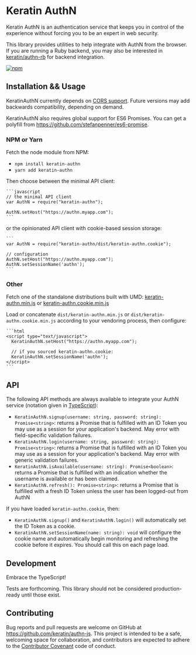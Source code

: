 # Keratin AuthN

Keratin AuthN is an authentication service that keeps you in control of the experience without forcing you to be an expert in web security.

This library provides utilities to help integrate with AuthN from the browser. If you are running a Ruby backend, you may also be interested in [keratin/authn-rb](https://github.com/keratin/authn-rb) for backend integration.

[![npm](https://img.shields.io/npm/v/keratin-authn.svg)](https://www.npmjs.com/package/keratin-authn)

## Installation && Usage

KeratinAuthN currently depends on [CORS support](http://caniuse.com/#search=cors). Future versions may add backwards compatibility, depending on demand.

KeratinAuthN also requires global support for ES6 Promises. You can get a polyfill from https://github.com/stefanpenner/es6-promise.

### NPM or Yarn

Fetch the node module from NPM:

* `npm install keratin-authn`
* `yarn add keratin-authn`

Then choose between the minimal API client:

    ```javascript
    // the minimal API client
    var AuthN = require("keratin-authn");

    AuthN.setHost("https://authn.myapp.com");
    ```

or the opinionated API client with cookie-based session storage:

    ```
    var AuthN = require("keratin-authn/dist/keratin-authn.cookie");

    // configuration
    AuthN.setHost("https://authn.myapp.com");
    AuthN.setSessionName('authn');
    ```

### Other

Fetch one of the standalone distributions built with UMD: [keratin-authn.min.js](https://raw.githubusercontent.com/keratin/authn-js/master/dist/keratin-authn.min.js) or [keratin-authn.cookie.min.js](https://raw.githubusercontent.com/keratin/authn-js/master/dist/keratin-authn.cookie.min.js)

Load or concatenate `dist/keratin-authn.min.js` or `dist/keratin-authn.cookie.min.js` according to your vendoring process, then configure:

    ```html
    <script type="text/javascript">
      KeratinAuthN.setHost("https://authn.myapp.com");

      // if you sourced keratin-authn.cookie:
      KeratinAuthN.setSessionName('authn');
    </script>
    ```

## API

The following API methods are always available to integrate your AuthN service (notation given in [TypeScript](http://www.typescriptlang.org/docs/handbook/functions.html)):

* `KeratinAuthN.signup(username: string, password: string): Promise<string>`: returns a Promise that is fulfilled with an ID Token you may use as a session for your application's backend. May error with field-specific validation failures.
* `KeratinAuthN.login(username: string, password: string): Promise<string>`: returns a Promise that is fulfilled with an ID Token you may use as a session for your application's backend. May error with generic validation failures.
* `KeratinAuthN.isAvailable(username: string): Promise<boolean>`: returns a Promise that is fulfilled with an indication whether the username is available or has been claimed.
* `KeratinAuthN.refresh(): Promise<string>`: returns a Promise that is fulfilled with a fresh ID Token unless the user has been logged-out from AuthN

If you have loaded `keratin-authn.cookie`, then:

* `KeratinAuthN.signup()` and `KeratinAuthN.login()` will automatically set the ID Token as a cookie.
* `KeratinAuthN.setSessionName(name: string): void` will configure the cookie name and automatically begin monitoring and refreshing the cookie before it expires. You should call this on each page load.

## Development

Embrace the TypeScript!

Tests are forthcoming. This library should not be considered production-ready until those exist.

## Contributing

Bug reports and pull requests are welcome on GitHub at https://github.com/keratin/authn-js. This project is intended to be a safe, welcoming space for collaboration, and contributors are expected to adhere to the [Contributor Covenant](http://contributor-covenant.org) code of conduct.
